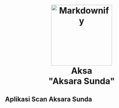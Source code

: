 <h1 align="center">
  <br>
  <a href="#"><img src="https://github.com/SunScript-Unper/.github/assets/98248550/334508c5-b8c2-4997-add2-2e8c4e429d32" alt="Markdownify" width="200"></a>
  <br>
  Aksa
  <br>
  "Aksara Sunda"
</h1>

## Aplikasi Scan Aksara Sunda
